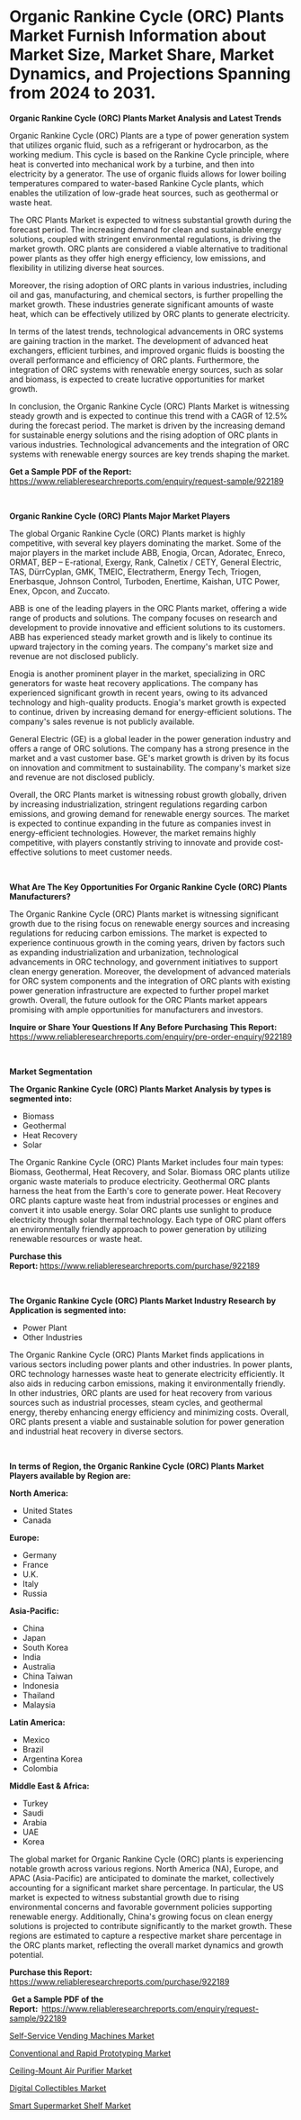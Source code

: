 <p><h1>Organic Rankine Cycle (ORC) Plants Market Furnish Information about Market Size, Market Share, Market Dynamics, and Projections Spanning from 2024 to 2031.</h1></p><p><strong>Organic Rankine Cycle (ORC) Plants Market Analysis and Latest Trends</strong></p>
<p><p>Organic Rankine Cycle (ORC) Plants are a type of power generation system that utilizes organic fluid, such as a refrigerant or hydrocarbon, as the working medium. This cycle is based on the Rankine Cycle principle, where heat is converted into mechanical work by a turbine, and then into electricity by a generator. The use of organic fluids allows for lower boiling temperatures compared to water-based Rankine Cycle plants, which enables the utilization of low-grade heat sources, such as geothermal or waste heat.</p><p>The ORC Plants Market is expected to witness substantial growth during the forecast period. The increasing demand for clean and sustainable energy solutions, coupled with stringent environmental regulations, is driving the market growth. ORC plants are considered a viable alternative to traditional power plants as they offer high energy efficiency, low emissions, and flexibility in utilizing diverse heat sources.</p><p>Moreover, the rising adoption of ORC plants in various industries, including oil and gas, manufacturing, and chemical sectors, is further propelling the market growth. These industries generate significant amounts of waste heat, which can be effectively utilized by ORC plants to generate electricity.</p><p>In terms of the latest trends, technological advancements in ORC systems are gaining traction in the market. The development of advanced heat exchangers, efficient turbines, and improved organic fluids is boosting the overall performance and efficiency of ORC plants. Furthermore, the integration of ORC systems with renewable energy sources, such as solar and biomass, is expected to create lucrative opportunities for market growth.</p><p>In conclusion, the Organic Rankine Cycle (ORC) Plants Market is witnessing steady growth and is expected to continue this trend with a CAGR of 12.5% during the forecast period. The market is driven by the increasing demand for sustainable energy solutions and the rising adoption of ORC plants in various industries. Technological advancements and the integration of ORC systems with renewable energy sources are key trends shaping the market.</p></p>
<p><strong>Get a Sample PDF of the Report:&nbsp;</strong> <a href="https://www.reliableresearchreports.com/enquiry/request-sample/922189">https://www.reliableresearchreports.com/enquiry/request-sample/922189</a></p>
<p>&nbsp;</p>
<p><strong>Organic Rankine Cycle (ORC) Plants Major Market Players</strong></p>
<p><p>The global Organic Rankine Cycle (ORC) Plants market is highly competitive, with several key players dominating the market. Some of the major players in the market include ABB, Enogia, Orcan, Adoratec, Enreco, ORMAT, BEP – E-rational, Exergy, Rank, Calnetix / CETY, General Electric, TAS, DürrCyplan, GMK, TMEIC, Electratherm, Energy Tech, Triogen, Enerbasque, Johnson Control, Turboden, Enertime, Kaishan, UTC Power, Enex, Opcon, and Zuccato.</p><p>ABB is one of the leading players in the ORC Plants market, offering a wide range of products and solutions. The company focuses on research and development to provide innovative and efficient solutions to its customers. ABB has experienced steady market growth and is likely to continue its upward trajectory in the coming years. The company's market size and revenue are not disclosed publicly.</p><p>Enogia is another prominent player in the market, specializing in ORC generators for waste heat recovery applications. The company has experienced significant growth in recent years, owing to its advanced technology and high-quality products. Enogia's market growth is expected to continue, driven by increasing demand for energy-efficient solutions. The company's sales revenue is not publicly available.</p><p>General Electric (GE) is a global leader in the power generation industry and offers a range of ORC solutions. The company has a strong presence in the market and a vast customer base. GE's market growth is driven by its focus on innovation and commitment to sustainability. The company's market size and revenue are not disclosed publicly.</p><p>Overall, the ORC Plants market is witnessing robust growth globally, driven by increasing industrialization, stringent regulations regarding carbon emissions, and growing demand for renewable energy sources. The market is expected to continue expanding in the future as companies invest in energy-efficient technologies. However, the market remains highly competitive, with players constantly striving to innovate and provide cost-effective solutions to meet customer needs.</p></p>
<p>&nbsp;</p>
<p><strong>What Are The Key Opportunities For Organic Rankine Cycle (ORC) Plants Manufacturers?</strong></p>
<p><p>The Organic Rankine Cycle (ORC) Plants market is witnessing significant growth due to the rising focus on renewable energy sources and increasing regulations for reducing carbon emissions. The market is expected to experience continuous growth in the coming years, driven by factors such as expanding industrialization and urbanization, technological advancements in ORC technology, and government initiatives to support clean energy generation. Moreover, the development of advanced materials for ORC system components and the integration of ORC plants with existing power generation infrastructure are expected to further propel market growth. Overall, the future outlook for the ORC Plants market appears promising with ample opportunities for manufacturers and investors.</p></p>
<p><strong>Inquire or Share Your Questions If Any Before Purchasing This Report:</strong> <a href="https://www.reliableresearchreports.com/enquiry/pre-order-enquiry/922189">https://www.reliableresearchreports.com/enquiry/pre-order-enquiry/922189</a></p>
<p>&nbsp;</p>
<p><strong>Market Segmentation</strong></p>
<p><strong>The Organic Rankine Cycle (ORC) Plants Market Analysis by types is segmented into:</strong></p>
<p><ul><li>Biomass</li><li>Geothermal</li><li>Heat Recovery</li><li>Solar</li></ul></p>
<p><p>The Organic Rankine Cycle (ORC) Plants Market includes four main types: Biomass, Geothermal, Heat Recovery, and Solar. Biomass ORC plants utilize organic waste materials to produce electricity. Geothermal ORC plants harness the heat from the Earth's core to generate power. Heat Recovery ORC plants capture waste heat from industrial processes or engines and convert it into usable energy. Solar ORC plants use sunlight to produce electricity through solar thermal technology. Each type of ORC plant offers an environmentally friendly approach to power generation by utilizing renewable resources or waste heat.</p></p>
<p><strong>Purchase this Report:&nbsp;</strong><a href="https://www.reliableresearchreports.com/purchase/922189">https://www.reliableresearchreports.com/purchase/922189</a></p>
<p>&nbsp;</p>
<p><strong>The Organic Rankine Cycle (ORC) Plants Market Industry Research by Application is segmented into:</strong></p>
<p><ul><li>Power Plant</li><li>Other Industries</li></ul></p>
<p><p>The Organic Rankine Cycle (ORC) Plants Market finds applications in various sectors including power plants and other industries. In power plants, ORC technology harnesses waste heat to generate electricity efficiently. It also aids in reducing carbon emissions, making it environmentally friendly. In other industries, ORC plants are used for heat recovery from various sources such as industrial processes, steam cycles, and geothermal energy, thereby enhancing energy efficiency and minimizing costs. Overall, ORC plants present a viable and sustainable solution for power generation and industrial heat recovery in diverse sectors.</p></p>
<p>&nbsp;</p>
<p><strong>In terms of Region, the Organic Rankine Cycle (ORC) Plants Market Players available by Region are:</strong></p>
<p>
    <p> <strong> North America: </strong>
        <ul>
            <li>United States</li>
            <li>Canada</li>
        </ul>
        </p> 
    <p> <strong> Europe: </strong>
        <ul>
            <li>Germany</li>
            <li>France</li>
            <li>U.K.</li>
            <li>Italy</li>
            <li>Russia</li>
        </ul>
        </p> 
    <p> <strong> Asia-Pacific: </strong>
        <ul>
            <li>China</li>
            <li>Japan</li>
            <li>South Korea</li>
            <li>India</li>
            <li>Australia</li>
            <li>China Taiwan</li>
            <li>Indonesia</li>
            <li>Thailand</li>
            <li>Malaysia</li>
        </ul>
        </p> 
    <p> <strong> Latin America: </strong>
        <ul>
            <li>Mexico</li>
            <li>Brazil</li>
            <li>Argentina Korea</li>
            <li>Colombia</li>
        </ul>
        </p> 
    <p> <strong> Middle East & Africa: </strong>
        <ul>
            <li>Turkey</li>
            <li>Saudi</li>
            <li>Arabia</li>
            <li>UAE</li>
            <li>Korea</li>
        </ul>
    </p>
    </p>
<p><p>The global market for Organic Rankine Cycle (ORC) plants is experiencing notable growth across various regions. North America (NA), Europe, and APAC (Asia-Pacific) are anticipated to dominate the market, collectively accounting for a significant market share percentage. In particular, the US market is expected to witness substantial growth due to rising environmental concerns and favorable government policies supporting renewable energy. Additionally, China's growing focus on clean energy solutions is projected to contribute significantly to the market growth. These regions are estimated to capture a respective market share percentage in the ORC plants market, reflecting the overall market dynamics and growth potential.</p></p>
<p><strong>Purchase this Report: </strong><a href="https://www.reliableresearchreports.com/purchase/922189">https://www.reliableresearchreports.com/purchase/922189</a></p>
<p>&nbsp;<strong>Get a Sample PDF of the Report:&nbsp;&nbsp;</strong><a href="https://www.reliableresearchreports.com/enquiry/request-sample/922189">https://www.reliableresearchreports.com/enquiry/request-sample/922189</a></p>
<p><strong></strong></p>
<p><p><a href="https://medium.com/@adahhagenes4545/self-service-vending-machines-market-insight-market-trends-growth-forecasted-from-2024-to-2031-094c4f430209">Self-Service Vending Machines Market</a></p><p><a href="https://github.com/mufaksami/Market-Research-Report-List-1/blob/main/conventional-and-rapid-prototyping-market.md">Conventional and Rapid Prototyping Market</a></p><p><a href="https://medium.com/p/72e96b0ce532/edit">Ceiling-Mount Air Purifier Market</a></p><p><a href="https://github.com/domingosshowhot/Market-Research-Report-List-1/blob/main/digital-collectibles-market.md">Digital Collectibles Market</a></p><p><a href="https://medium.com/@adahhagenes4545/smart-supermarket-shelf-market-size-market-outlook-and-market-forecast-2024-to-2031-8d3a0f16f7b5">Smart Supermarket Shelf Market</a></p></p>